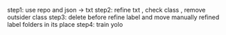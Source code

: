 step1: use repo and json -> txt
step2: refine txt , check class , remove outsider class
step3: delete before refine label and move manually refined label folders in its place
step4: train yolo 
